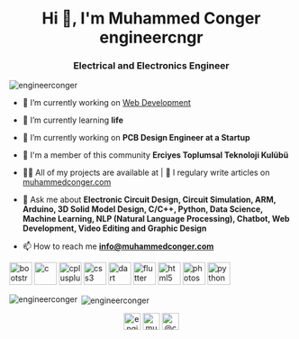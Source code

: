 <h1 align="center">Hi 👋, I'm Muhammed Conger engineercngr</h1>
<h3 align="center">Electrical and Electronics Engineer</h3>

<p align="left"> <img src="https://komarev.com/ghpvc/?username=engineerconger" alt="engineerconger" /> </p>

- 🔭 I’m currently working on [Web Development](muhammedconger.com)

- 🌱 I’m currently learning **life**

- 🤝 I’m currently working on **PCB Design Engineer at a Startup**

- 👯 I'm a member of this community **Erciyes Toplumsal Teknoloji Kulübü**

- 👨‍💻 All of my projects are available at | 📝 I regulary write articles on [muhammedconger.com](muhammedconger.com)

- 💬 Ask me about **Electronic Circuit Design, Circuit Simulation, ARM, Arduino, 3D Solid Model Design, C/C++, Python, Data Science, Machine Learning, NLP (Natural Language Processing), Chatbot, Web Development, Video Editing and Graphic Design**

- 📫 How to reach me **info@muhammedconger.com**

<p align="left"><img src="https://devicons.github.io/devicon/devicon.git/icons/bootstrap/bootstrap-plain.svg" alt="bootstrap" width="40" height="40"/> <img src="https://devicons.github.io/devicon/devicon.git/icons/c/c-original.svg" alt="c" width="40" height="40"/> <img src="https://devicons.github.io/devicon/devicon.git/icons/cplusplus/cplusplus-original.svg" alt="cplusplus" width="40" height="40"/> <img src="https://devicons.github.io/devicon/devicon.git/icons/css3/css3-original-wordmark.svg" alt="css3" width="40" height="40"/> <img src="https://www.vectorlogo.zone/logos/dartlang/dartlang-icon.svg" alt="dart" width="40" height="40"/> <img src="https://www.vectorlogo.zone/logos/flutterio/flutterio-icon.svg" alt="flutter" width="40" height="40"/> <img src="https://devicons.github.io/devicon/devicon.git/icons/html5/html5-original-wordmark.svg" alt="html5" width="40" height="40"/> <img src="https://devicons.github.io/devicon/devicon.git/icons/photoshop/photoshop-plain.svg" alt="photoshop" width="40" height="40"/> <img src="https://devicons.github.io/devicon/devicon.git/icons/python/python-original.svg" alt="python" width="40" height="40"/></p><p><img align="left" src="https://github-readme-stats.vercel.app/api/top-langs/?username=engineerconger&layout=compact&hide=html" alt="engineerconger" /></p>

<p>&nbsp;<img align="center" src="https://github-readme-stats.vercel.app/api?username=engineerconger&show_icons=true" alt="engineerconger" /></p>

<p align="center">
<a href="https://codepen.io/engineerconger" target="blank"><img align="center" src="https://cdn.jsdelivr.net/npm/simple-icons@3.0.1/icons/codepen.svg" alt="engineerconger" height="30" width="30" /></a>
<a href="https://linkedin.com/in/muhammed-conger" target="blank"><img align="center" src="https://cdn.jsdelivr.net/npm/simple-icons@3.0.1/icons/linkedin.svg" alt="muhammed-conger" height="30" width="30" /></a>
<a href="https://medium.com/@cngr.conger" target="blank"><img align="center" src="https://cdn.jsdelivr.net/npm/simple-icons@3.0.1/icons/medium.svg" alt="@cngr.conger" height="30" width="30" /></a>
</p>